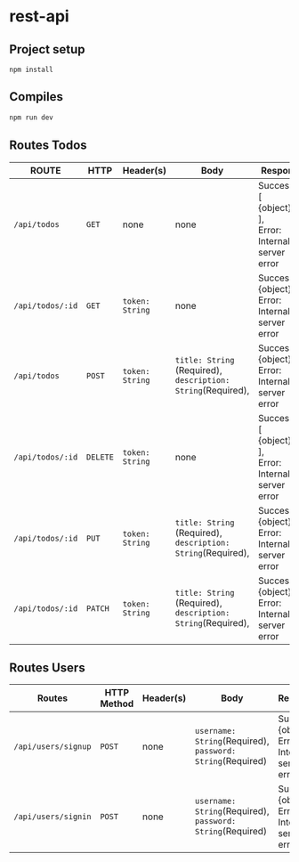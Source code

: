 # rest-api

## Project setup
```
npm install
```
## Compiles

```javascript
npm run dev
```

## Routes Todos
ROUTE | HTTP | Header(s) | Body | Respon | Description |
------|------|------|------|------|------------|
`/api/todos`| `GET` | none | none | Success: [ {object} ], <br />Error: Internal server error | Get all the todos |
`/api/todos/:id`|`GET`| `token: String` | none | Success: {object}, <br />Error: Internal server error | Get a single todo (Owner only) |
`/api/todos`|`POST`| `token: String` | `title: String` (Required), <br/>`description: String`(Required), | Success: {object}, <br />Error: Internal server error | Create a todo (Authenticated users only) |
`/api/todos/:id`|`DELETE`| `token: String` | none | Success: [ {object} ], <br />Error: Internal server error | Delete a todo (Owner only) |  
`/api/todos/:id`|`PUT`| `token: String` | `title: String` (Required), <br/>`description: String`(Required), | Success: {object} , <br />Error: Internal server error | Update a todo with new info (Owner only)|
`/api/todos/:id`|`PATCH`| `token: String` | `title: String` (Required), <br/>`description: String`(Required), | Success: {object} , <br />Error: Internal server error | Update a todo with new info (Owner only)|

## Routes Users
|Routes|HTTP Method| Header(s) | Body |Response|Description| 
------|------|------|------|------|------------|
`/api/users/signup`|`POST`| none | `username: String`(Required), <br/>`password: String`(Required) | Success: {object}, <br />Error: Internal server error| Sign up with new user info | 
`/api/users/signin`|`POST`| none | `username: String`(Required), <br/>`password: String`(Required) | Success: {object}, <br />Error: Internal server error| Sign in and get an access token |  
